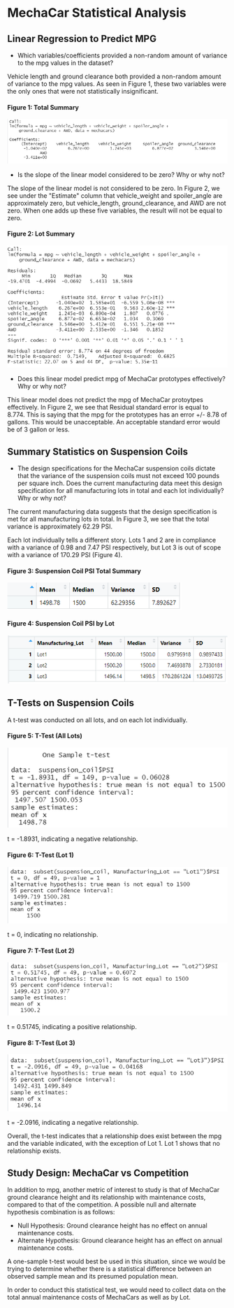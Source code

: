 # MechaCar Statistical Analysis

## Linear Regression to Predict MPG

- Which variables/coefficients provided a non-random amount of variance to the mpg values in the dataset?  

Vehicle length and ground clearance both provided a non-random amount of variance to the mpg values. As seen in Figure 1, these two variables were the only ones that were not statistically insignificant.

#### Figure 1: Total Summary
![](Images/d1_lm_function.png)  

- Is the slope of the linear model considered to be zero? Why or why not?  

The slope of the linear model is not considered to be zero. In Figure 2, we see under the "Estimate" column that vehicle_weight and spoiler_angle are approximately zero, but vehicle_length, ground_clearance, and AWD are  not zero. When one adds up these five variables, the result will not be equal to zero.

#### Figure 2: Lot Summary
![](Images/d1_summary.png)

- Does this linear model predict mpg of MechaCar prototypes effectively? Why or why not?  

This linear model does not predict the mpg of MechaCar protoytpes effectively. In Figure 2, we see that Residual standard error is equal to 8.774. This is saying that the mpg for the prototypes has an error +/- 8.78 of gallons. This would be unacceptable. An acceptable standard error would be of 3 gallon or less. 



## Summary Statistics on Suspension Coils 
- The design specifications for the MechaCar suspension coils dictate that the variance of the suspension coils must not exceed 100 pounds per square inch. Does the current manufacturing data meet this design specification for all manufacturing lots in total and each lot individually? Why or why not?  

The current manufacturing data suggests that the design specification is met for all manufacturing lots in total. In Figure 3, we see that the total variance is approximately 62.29 PSI.

Each lot individually tells a different story. Lots 1 and 2 are in compliance with a variance of 0.98 and 7.47 PSI respectively, but Lot 3 is out of scope with a variance of 170.29 PSI (Figure 4).  

#### Figure 3: Suspension Coil PSI Total Summary
![](Images/d2_total_summary.png)

#### Figure 4: Suspension Coil PSI by Lot
![](Images/d2_lot_summary.png)



## T-Tests on Suspension Coils

A t-test was conducted on all lots, and on each lot individually. 

#### Figure 5: T-Test (All Lots)
![](Images/d3_t.test_all_lots.png)

t = -1.8931, indicating a negative relationship.

#### Figure 6: T-Test (Lot 1)
![](Images/d3_lot1_test.png)

t = 0, indicating no relationship.

#### Figure 7: T-Test (Lot 2)
![](Images/d3_lot2_test.png)

t = 0.51745, indicating a positive relationship.

#### Figure 8: T-Test (Lot 3)
![](Images/d3_lot3_test.png)

t = -2.0916, indicating a negative relationship.

Overall, the t-test indicates that a relationship does exist between the mpg and the variable indicated, with the exception of Lot 1. Lot 1 shows that no relationship exists.

## Study Design: MechaCar vs Competition

In addition to mpg, another metric of interest to study is that of MechaCar ground clearance height and its relationship with maintenance costs, compared to that of the competition.  A possible null and alternate hypothesis combination is as follows:

- Null Hypothesis: Ground clearance height has no effect on annual maintenance costs.
- Alternate Hypothesis: Ground clearance height has an effect on annual maintenance costs.

A one-sample t-test would best be used in this situation, since we would be trying to determine whether there is a statistical difference between an observed sample mean and its presumed population mean.  

In order to conduct this statistical test, we would need to collect data on the total annual maintenance costs of MechaCars as well as by Lot.